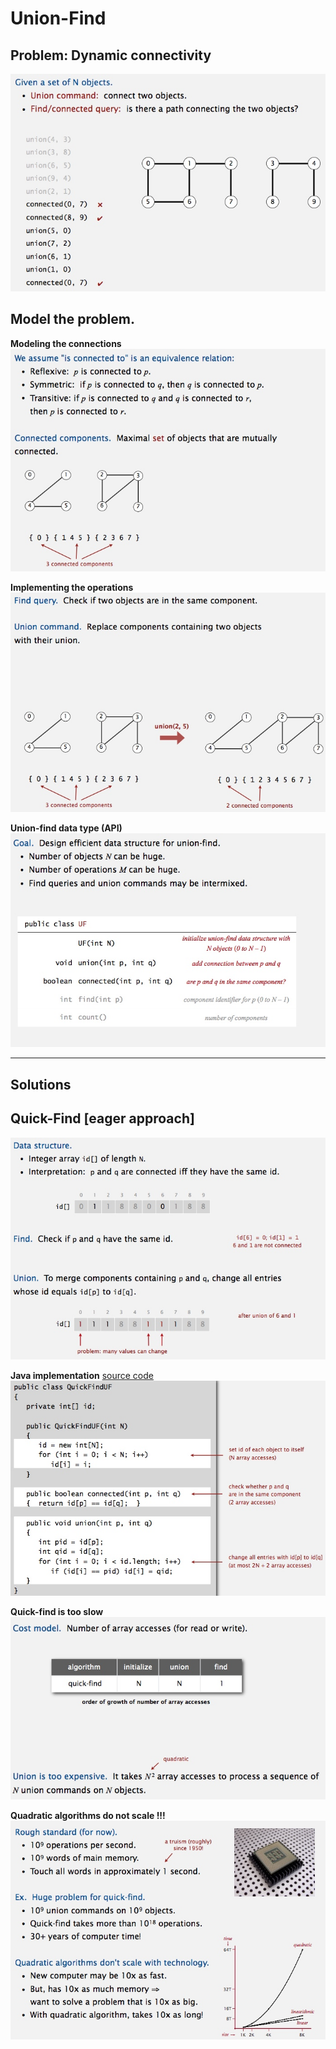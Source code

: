 # Union-Find
## Problem: Dynamic connectivity
![](media/14838598936355.jpg)

## Model the problem.
**Modeling the connections**
![](media/14838599758991.jpg)

**Implementing the operations**
![](media/14838600244954.jpg)

**Union-find data type (API)**
![](media/14838600473514.jpg)

----------------------------------------------------------------

## Solutions 
## Quick-Find [eager approach]
![](media/14838602886285.jpg)

**Java implementation** [source code](../java/src/main/java/com/linbo/algs/datatypes/QuickFindUF.java)
![](media/14838604580021.jpg)

**Quick-find is too slow**
![](media/14838606491534.jpg)

**Quadratic algorithms do not scale !!!**
![](media/14838607543772.jpg)



